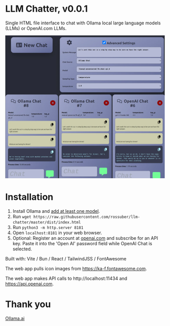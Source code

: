 # LLM Chatter, v0.0.1

Single HTML file interface to chat with Ollama local large language models (LLMs) or OpenAI.com LLMs.

![Application screenshot](https://github.com/rossuber/llm-chatter/blob/main/dist/screenshot.webp?raw=true)

# Installation
1. Install Ollama and [add at least one model](https://www.ollama.ai/library).
2. Run `wget https://raw.githubusercontent.com/rossuber/llm-chatter/master/dist/index.html`
3. Run `python3 -m http.server 8181`
4. Open `localhost:8181` in your web browser.
5. Optional: Register an account at [openai.com](https://openai.com/) and subscribe for an API key. Paste it into the 'Open AI' password field while OpenAI Chat is selected.

Built with: Vite / Bun / React / TailwindJSS / FontAwesome

The web app pulls icon images from https://ka-f.fontawesome.com.

The web app makes API calls to http://localhost:11434 and https://api.openai.com.

# Thank you
[Ollama.ai](https://www.ollama.ai/)
